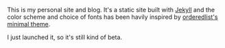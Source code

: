 This is my personal site and blog. It's a static site built with [Jekyll](http://jekyllrb.com) and the color scheme and choice of fonts has been havily inspired by [orderedlist's minimal theme](https://github.com/orderedlist/minimal).

I just launched it, so it's still kind of beta.
